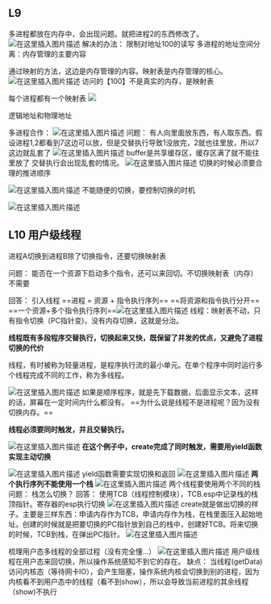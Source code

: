 ## L9

多进程都放在内存中，会出现问题。就把进程2的东西修改了。
![在这里插入图片描述](https://img-blog.csdnimg.cn/20201109194032658.png?x-oss-process=image/watermark,type_ZmFuZ3poZW5naGVpdGk,shadow_10,text_aHR0cHM6Ly9ibG9nLmNzZG4ubmV0L20wXzUxMDgyMzA3,size_16,color_FFFFFF,t_70#pic_center)
解决的办法：
限制对地址100的读写
多进程的地址空间分离：内存管理的主要内容

通过映射的方法，这边是内存管理的内容。映射表是内存管理的核心。
![在这里插入图片描述](https://img-blog.csdnimg.cn/2020110919485983.png?x-oss-process=image/watermark,type_ZmFuZ3poZW5naGVpdGk,shadow_10,text_aHR0cHM6Ly9ibG9nLmNzZG4ubmV0L20wXzUxMDgyMzA3,size_16,color_FFFFFF,t_70#pic_center)
访问的【100】不是真实的内存，是映射表

每个进程都有一个映射表
![](https://img-blog.csdnimg.cn/20201109195005292.png?x-oss-process=image/watermark,type_ZmFuZ3poZW5naGVpdGk,shadow_10,text_aHR0cHM6Ly9ibG9nLmNzZG4ubmV0L20wXzUxMDgyMzA3,size_16,color_FFFFFF,t_70#pic_center)

逻辑地址和物理地址

多进程合作：
![在这里插入图片描述](https://img-blog.csdnimg.cn/20201109195157934.png?x-oss-process=image/watermark,type_ZmFuZ3poZW5naGVpdGk,shadow_10,text_aHR0cHM6Ly9ibG9nLmNzZG4ubmV0L20wXzUxMDgyMzA3,size_16,color_FFFFFF,t_70#pic_center)
问题：
有人向里面放东西，有人取东西。假设进程1,2都看到7这边可以放，但是交替执行导致1没放完，2就也往里放，所以7这边就乱套了
![在这里插入图片描述](https://img-blog.csdnimg.cn/20201109195653745.png?x-oss-process=image/watermark,type_ZmFuZ3poZW5naGVpdGk,shadow_10,text_aHR0cHM6Ly9ibG9nLmNzZG4ubmV0L20wXzUxMDgyMzA3,size_16,color_FFFFFF,t_70#pic_center)
buffer是共享缓存区，缓存区满了就不能往里放了
交替执行会出现乱套的情况。
![在这里插入图片描述](https://img-blog.csdnimg.cn/20201109195714335.png?x-oss-process=image/watermark,type_ZmFuZ3poZW5naGVpdGk,shadow_10,text_aHR0cHM6Ly9ibG9nLmNzZG4ubmV0L20wXzUxMDgyMzA3,size_16,color_FFFFFF,t_70#pic_center)
切换的时候必须要合理的推进顺序

![在这里插入图片描述](https://img-blog.csdnimg.cn/20201109195931685.png?x-oss-process=image/watermark,type_ZmFuZ3poZW5naGVpdGk,shadow_10,text_aHR0cHM6Ly9ibG9nLmNzZG4ubmV0L20wXzUxMDgyMzA3,size_16,color_FFFFFF,t_70#pic_center)
不能随便的切换，要控制切换的时机

![在这里插入图片描述](https://img-blog.csdnimg.cn/20201109200050369.png?x-oss-process=image/watermark,type_ZmFuZ3poZW5naGVpdGk,shadow_10,text_aHR0cHM6Ly9ibG9nLmNzZG4ubmV0L20wXzUxMDgyMzA3,size_16,color_FFFFFF,t_70#pic_center)

## L10 用户级线程

进程A切换到进程B除了切换指令，还要切换映射表

问题：
能否在一个资源下启动多个指令，还可以来回切。不切换映射表（内存）不需要

回答：
引入线程
==进程 = 资源 + 指令执行序列==
==将资源和指令执行分开==
==一个资源+多个指令执行序列==![在这里插入图片描述](https://img-blog.csdnimg.cn/20201110054050727.png?x-oss-process=image/watermark,type_ZmFuZ3poZW5naGVpdGk,shadow_10,text_aHR0cHM6Ly9ibG9nLmNzZG4ubmV0L20wXzUxMDgyMzA3,size_16,color_FFFFFF,t_70#pic_center)
线程：映射表不动，只有指令切换（PC指针变)，没有内存切换，这就是分治。

**线程既有多段程序交替执行，切换起来又快，既保留了并发的优点，又避免了进程切换的代价**

线程，有时被称为轻量进程，是程序执行流的最小单元。在单个程序中同时运行多个线程完成不同的工作，称为多线程。

![在这里插入图片描述](https://img-blog.csdnimg.cn/20201110054809418.png?x-oss-process=image/watermark,type_ZmFuZ3poZW5naGVpdGk,shadow_10,text_aHR0cHM6Ly9ibG9nLmNzZG4ubmV0L20wXzUxMDgyMzA3,size_16,color_FFFFFF,t_70#pic_center)
如果是顺序程序，就是先下载数据，后面显示文本，这样的话，屏幕在一定时间内什么都没有。
==为什么说是线程不是进程呢？因为没有切换内存。==

**线程必须要同时触发，并且交替执行。**

![在这里插入图片描述](https://img-blog.csdnimg.cn/20201110055236161.png?x-oss-process=image/watermark,type_ZmFuZ3poZW5naGVpdGk,shadow_10,text_aHR0cHM6Ly9ibG9nLmNzZG4ubmV0L20wXzUxMDgyMzA3,size_16,color_FFFFFF,t_70#pic_center)
**在这个例子中，create完成了同时触发，需要用yield函数实现主动切换**

![在这里插入图片描述](https://img-blog.csdnimg.cn/202011100559020.png?x-oss-process=image/watermark,type_ZmFuZ3poZW5naGVpdGk,shadow_10,text_aHR0cHM6Ly9ibG9nLmNzZG4ubmV0L20wXzUxMDgyMzA3,size_16,color_FFFFFF,t_70#pic_center)
yield函数需要实现切换和返回
![在这里插入图片描述](https://img-blog.csdnimg.cn/20201110055840244.png?x-oss-process=image/watermark,type_ZmFuZ3poZW5naGVpdGk,shadow_10,text_aHR0cHM6Ly9ibG9nLmNzZG4ubmV0L20wXzUxMDgyMzA3,size_16,color_FFFFFF,t_70#pic_center)
**两个执行序列不能使用一个栈**
![在这里插入图片描述](https://img-blog.csdnimg.cn/20201110060403754.png?x-oss-process=image/watermark,type_ZmFuZ3poZW5naGVpdGk,shadow_10,text_aHR0cHM6Ly9ibG9nLmNzZG4ubmV0L20wXzUxMDgyMzA3,size_16,color_FFFFFF,t_70#pic_center)
两个线程要使用两个不同的栈
问题：
栈怎么切换？
回答：
使用TCB（线程控制模块），TCB.esp中记录栈的栈顶指针。寄存器的esp执行切换
![在这里插入图片描述](https://img-blog.csdnimg.cn/20201110061025945.png?x-oss-process=image/watermark,type_ZmFuZ3poZW5naGVpdGk,shadow_10,text_aHR0cHM6Ly9ibG9nLmNzZG4ubmV0L20wXzUxMDgyMzA3,size_16,color_FFFFFF,t_70#pic_center)
create就是做出切换的样子。主要是三样东西：申请内存作为TCB，申请内存作为栈，在栈里面压入起始地址。创建的时候就是把要切换的PC指针放到自己的栈中，创建好TCB。将来切换的时候，TCB到栈，在弹出PC指针。
![在这里插入图片描述](https://img-blog.csdnimg.cn/20201110061344922.png?x-oss-process=image/watermark,type_ZmFuZ3poZW5naGVpdGk,shadow_10,text_aHR0cHM6Ly9ibG9nLmNzZG4ubmV0L20wXzUxMDgyMzA3,size_16,color_FFFFFF,t_70#pic_center)

梳理用户态多线程的全部过程（没有完全懂…）
![在这里插入图片描述](https://img-blog.csdnimg.cn/20201110061657719.png?x-oss-process=image/watermark,type_ZmFuZ3poZW5naGVpdGk,shadow_10,text_aHR0cHM6Ly9ibG9nLmNzZG4ubmV0L20wXzUxMDgyMzA3,size_16,color_FFFFFF,t_70#pic_center)
用户级线程在用户态来回切换，所以操作系统感知不到它的存在。
缺点：
当线程(getData)访问内核态（等待网卡IO），会产生阻塞，操作系统内核会切换到别的进程，因为内核看不到用户态中的线程（看不到show），所以会导致当前进程的其余线程（show)不执行